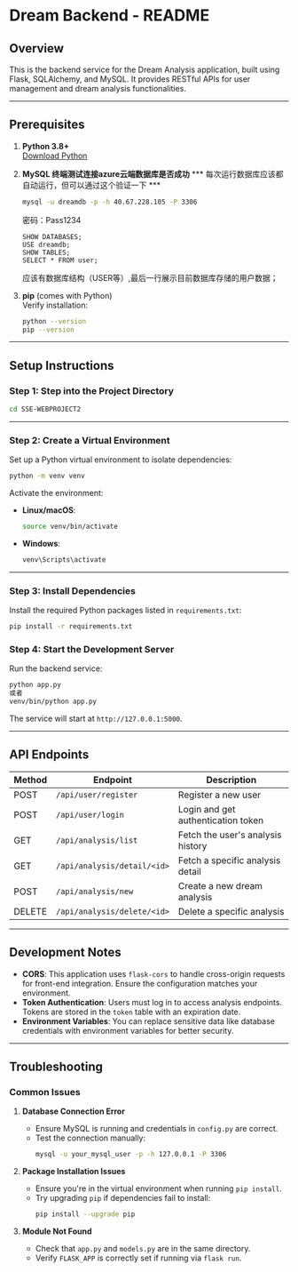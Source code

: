 # Dream Backend - README

## Overview

This is the backend service for the Dream Analysis application, built using Flask, SQLAlchemy, and MySQL. It provides RESTful APIs for user management and dream analysis functionalities.

---

## Prerequisites


1. **Python 3.8+**  
   [Download Python](https://www.python.org/downloads/)

2. **MySQL 终端测试连接azure云端数据库是否成功** 
   *** 每次运行数据库应该都自动运行，但可以通过这个验证一下 ***
   ```bash
   mysql -u dreamdb -p -h 40.67.228.105 -P 3306 
   ``` 
   密码：Pass1234  

   ```sql:
   SHOW DATABASES;
   USE dreamdb;
   SHOW TABLES; 
   SELECT * FROM user;
   ``` 
   应该有数据库结构（USER等）,最后一行展示目前数据库存储的用户数据；

3. **pip** (comes with Python)  
   Verify installation:  
   ```bash
   python --version
   pip --version
   ```

---

## Setup Instructions

### Step 1: Step into the Project Directory

```bash
cd SSE-WEBPROJECT2
```

---

### Step 2: Create a Virtual Environment

Set up a Python virtual environment to isolate dependencies:

```bash
python -m venv venv
```

Activate the environment:

- **Linux/macOS**:
  ```bash
  source venv/bin/activate
  ```
- **Windows**:
  ```bash
  venv\Scripts\activate
  ```

---

### Step 3: Install Dependencies

Install the required Python packages listed in `requirements.txt`:

```bash
pip install -r requirements.txt
```

### Step 4: Start the Development Server

Run the backend service:

```bash
python app.py  
或者  
venv/bin/python app.py
```

The service will start at `http://127.0.0.1:5000`.

---

## API Endpoints

| Method | Endpoint               | Description                         |
|--------|-------------------------|-------------------------------------|
| POST   | `/api/user/register`   | Register a new user                |
| POST   | `/api/user/login`      | Login and get authentication token |
| GET    | `/api/analysis/list`   | Fetch the user's analysis history  |
| GET    | `/api/analysis/detail/<id>` | Fetch a specific analysis detail |
| POST   | `/api/analysis/new`    | Create a new dream analysis        |
| DELETE | `/api/analysis/delete/<id>` | Delete a specific analysis     |

---

## Development Notes

- **CORS**: This application uses `flask-cors` to handle cross-origin requests for front-end integration. Ensure the configuration matches your environment.
- **Token Authentication**: Users must log in to access analysis endpoints. Tokens are stored in the `token` table with an expiration date.
- **Environment Variables**: You can replace sensitive data like database credentials with environment variables for better security.

---

## Troubleshooting

### Common Issues
1. **Database Connection Error**  
   - Ensure MySQL is running and credentials in `config.py` are correct.
   - Test the connection manually:
     ```bash
     mysql -u your_mysql_user -p -h 127.0.0.1 -P 3306
     ```

2. **Package Installation Issues**  
   - Ensure you're in the virtual environment when running `pip install`.
   - Try upgrading `pip` if dependencies fail to install:
     ```bash
     pip install --upgrade pip
     ```

3. **Module Not Found**  
   - Check that `app.py` and `models.py` are in the same directory.
   - Verify `FLASK_APP` is correctly set if running via `flask run`.


